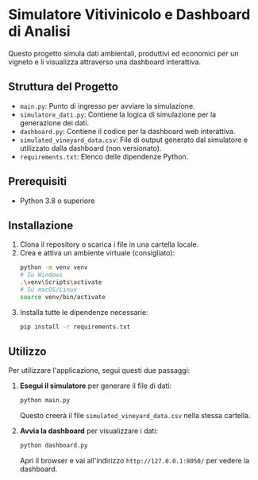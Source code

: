 # Simulatore Vitivinicolo e Dashboard di Analisi

Questo progetto simula dati ambientali, produttivi ed economici per un vigneto e li visualizza attraverso una dashboard interattiva.

## Struttura del Progetto

-   `main.py`: Punto di ingresso per avviare la simulazione.
-   `simulatore_dati.py`: Contiene la logica di simulazione per la generazione dei dati.
-   `dashboard.py`: Contiene il codice per la dashboard web interattiva.
-   `simulated_vineyard_data.csv`: File di output generato dal simulatore e utilizzato dalla dashboard (non versionato).
-   `requirements.txt`: Elenco delle dipendenze Python.

## Prerequisiti

-   Python 3.8 o superiore

## Installazione

1.  Clona il repository o scarica i file in una cartella locale.
2.  Crea e attiva un ambiente virtuale (consigliato):
    ```bash
    python -m venv venv
    # Su Windows
    .\venv\Scripts\activate
    # Su macOS/Linux
    source venv/bin/activate
    ```
3.  Installa tutte le dipendenze necessarie:
    ```bash
    pip install -r requirements.txt
    ```

## Utilizzo

Per utilizzare l'applicazione, segui questi due passaggi:

1.  **Esegui il simulatore** per generare il file di dati:
    ```bash
    python main.py
    ```
    Questo creerà il file `simulated_vineyard_data.csv` nella stessa cartella.

2.  **Avvia la dashboard** per visualizzare i dati:
    ```bash
    python dashboard.py
    ```
    Apri il browser e vai all'indirizzo `http://127.0.0.1:8050/` per vedere la dashboard.
